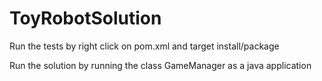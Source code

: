 # ToyRobotSolution


Run the tests by right click on pom.xml and target install/package

Run the solution by running the class GameManager as a java application
